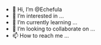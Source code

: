 - 👋 Hi, I’m @Echefula
- 👀 I’m interested in ...
- 🌱 I’m currently learning ...
- 💞️ I’m looking to collaborate on ...
- 📫 How to reach me ...

<!---
Echefula/Echefula is a ✨ special ✨ repository because its `README.md` (this file) appears on your GitHub profile.
You can click the Preview link to take a look at your changes.
--->
